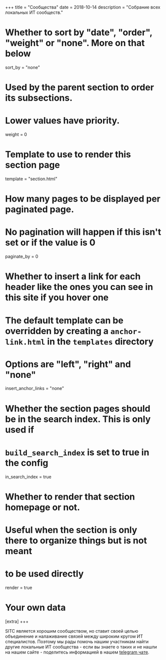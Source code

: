 +++
title = "Сообщества"
date = 2018-10-14
description = "Собрание всех локальных ИТ сообществ."

# Whether to sort by "date", "order", "weight" or "none". More on that below
sort_by = "none"

# Used by the parent section to order its subsections.
# Lower values have priority.
weight = 0

# Template to use to render this section page
template = "section.html"

# How many pages to be displayed per paginated page.
# No pagination will happen if this isn't set or if the value is 0
paginate_by = 0

# Whether to insert a link for each header like the ones you can see in this site if you hover one
# The default template can be overridden by creating a `anchor-link.html` in the `templates` directory
# Options are "left", "right" and "none"
insert_anchor_links = "none"

# Whether the section pages should be in the search index. This is only used if
# `build_search_index` is set to true in the config
in_search_index = true

# Whether to render that section homepage or not.
# Useful when the section is only there to organize things but is not meant
# to be used directly
render = true

# Your own data
[extra]
+++

SITC является хорошим сообществом, но ставит своей целью объединение и 
налаживание связей между широким кругом ИТ специалистов.
Поэтому мы рады помочь нашим участникам найти другие локальные ИТ сообщества - если вы знаете 
о таких и не нашли на нашем сайте - поделитесь информацией в нашем [telegram чате](https://t.me/samara_it).
